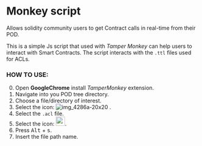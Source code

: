 # Monkey script
Allows solidity community users to get Contract calls in real-time from their POD.

This is a simple Js script that used with *Tamper Monkey* can help users to interact with Smart Contracts.
The script interacts with the `.ttl` files used for ACLs.

### HOW TO USE:
0. Open __GoogleChrome__ install *TamperMonkey* extension.
1. Navigate into you POD tree directory.
2. Choose a file/directory of interest.
3. Select the icon: ![img_4286a-20x20](https://solid.github.io/solid-ui/src/originalIcons/about.png ) .
4. Select the `.acl` file.
5. Select the icon: <img src="https://solid.github.io/solid-ui/src/icons/noun_109873.svg" width="24px" height="24px"/>.
6. Press <kbd>Alt</kbd> + <kbd>s</kbd>.
7. Insert the file path name.
